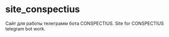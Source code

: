 # site_conspectius
Сайт для работы телеграмм бота CONSPECTIUS. Site for CONSPECTIUS telegram bot work.
